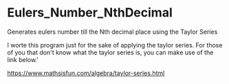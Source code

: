 # Eulers_Number_NthDecimal
Generates eulers number till the Nth decimal place using the Taylor Series

I worte this program just for the sake of applying the taylor series. For those of you that don't know what the
taylor series is, you can make use of the link below.'

https://www.mathsisfun.com/algebra/taylor-series.html 
